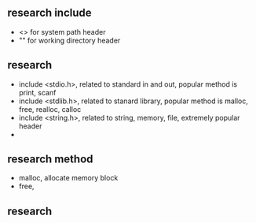 ## research include
- <> for system path header
- "" for working directory header


## research
- include <stdio.h>, related to standard in and out, popular method is print, scanf
- include <stdlib.h>, related to stanard library, popular method is malloc, free, realloc, calloc
- include <string.h>, related to string, memory, file, extremely popular header
- 

## research method
- malloc, allocate memory block
- free, 


## research 
